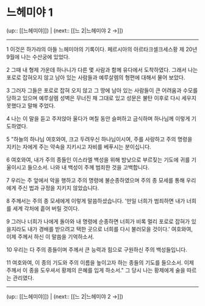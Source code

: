 # 느헤미야 1

(up:: [[느헤미야]]) | (next:: [[느 2|느헤미야 2 →]])

***




1 
이것은 하가랴의 아들 느헤미야의 기록이다. 페르시아의 아르타크셀크세스황 제 20년 9월에 나는 수산궁에 있었다. 



2 
그때 내 형제 가운데 하나니가 다른 몇 사람과 함께 유다에서 도착하였다. 그래서 나는 포로로 잡혀오지 않고 남아 있는 사람들과 예루살렘의 형편에 대해서 물어 보았다. 



3 
그러자 그들은 포로로 잡혀 오지 않고 그 땅에 남아 있는 사람들이 큰 어려움과 수모를 당하고 있으며 예루살렘 성벽은 무너진 채 그대로 있고 성문은 불탄 이후로 다시 세우지 못했다고 말해 주었다. 



4 
나는 이 말을 듣고 주저앉아 울다가 며칠 동안 슬퍼하고 금식하며 하나님께 이렇게 기도하였다. 



5 
"하늘의 하나님 여호와여, 크고 두려우신 하나님이시여, 주를 사랑하고 주의 명령을 지키는 자에게 주는 약속을 지키시고 자비를 베푸시는 분이십니다. 



6 
여호와여, 내가 주의 종들인 이스라엘 백성을 위해 밤낮으로 부르짖는 기도에 귀를 기울이시고 들으소서. 나와 내 백성이 주께 범죄한 것을 고백합니다. 



7 
우리는 주 앞에서 악을 행하고 주의 명령에 불순종하였으며 주의 종 모세를 통해 우리에게 주신 법과 규정을 지키지 않았습니다. 



8 
주께서는 주의 종 모세에게 이렇게 말씀하셨습니다. '만일 너희가 범죄하면 내가 너희를 세계 각처에 흩어 버릴 것이다. 



9 
그러나 너희가 나에게 돌아와 내 명령에 순종하면 너희가 비록 멀리 포로로 잡혀가 있을지라도 내가 경배를 받으려고 택한 곳으로 너희를 다시 불러모을 것이다.' 여호와여, 이제 주께서 하신 이 말씀을 기억하소서. 



10 
우리는 다 주의 종들이며 주께서 큰 능력과 힘으로 구원하신 주의 백성들입니다. 



11 
여호와여, 이 종의 기도와 주의 이름을 높이고자 하는 종들의 기도를 들으소서. 이제 주께서 이 종을 도우셔서 황제의 은혜를 입게 하소서." 그 당시 나는 황제에게 술을 따르는 관리였다.

***

(up:: [[느헤미야]]) | (next:: [[느 2|느헤미야 2 →]])
